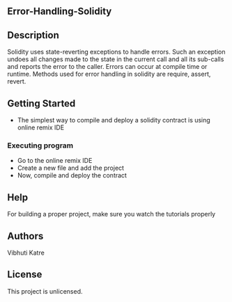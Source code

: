 ## Error-Handling-Solidity

## Description

Solidity uses state-reverting exceptions to handle errors. Such an exception undoes all changes made to the state in the current call and all its sub-calls and reports the error to the caller. Errors can occur at compile time or runtime. Methods used for error handling in solidity are require, assert, revert.

## Getting Started

* The simplest way to compile and deploy a solidity contract is using online remix IDE

### Executing program

* Go to the online remix IDE
* Create a new file and add the project
* Now, compile and deploy the contract

## Help

For building a proper project, make sure you watch the tutorials properly 

## Authors

Vibhuti Katre

## License

This project is unlicensed.
